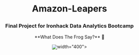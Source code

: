 # <p align="center">Amazon-Leapers</p>

### <p align="center">Final Project for Ironhack Data Analytics Bootcamp</p>

<p align="center">**What Does The Frog Say?** 🐸</p>

<p align="center"><img src=https://i.pinimg.com/originals/11/31/f6/1131f68a5bd344e97dea0b89be0de6d2.jpg style="vertical-align:middle">width="400">
